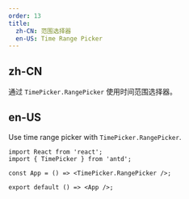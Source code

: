 ```yaml
---
order: 13
title:
  zh-CN: 范围选择器
  en-US: Time Range Picker
---
```


## zh-CN

通过 `TimePicker.RangePicker` 使用时间范围选择器。

## en-US

Use time range picker with `TimePicker.RangePicker`.

```tsx
import React from 'react';
import { TimePicker } from 'antd';

const App = () => <TimePicker.RangePicker />;

export default () => <App />;
```
